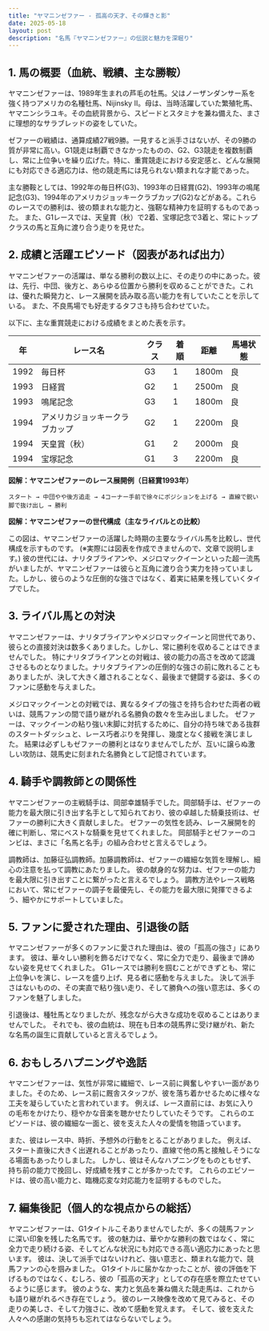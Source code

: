 ```yaml
---
title: "ヤマニンゼファー - 孤高の天才、その輝きと影"
date: 2025-05-18
layout: post
description: "名馬『ヤマニンゼファー』の伝説と魅力を深堀り"
---
```


## 1. 馬の概要（血統、戦績、主な勝鞍）

ヤマニンゼファーは、1989年生まれの芦毛の牡馬。父はノーザンダンサー系を強く持つアメリカの名種牡馬、Nijinsky II。母は、当時活躍していた繁殖牝馬、ヤマニンシラユキ。その血統背景から、スピードとスタミナを兼ね備えた、まさに理想的なサラブレッドの姿をしていた。  

ゼファーの戦績は、通算成績27戦9勝。一見すると派手さはないが、その9勝の質が非常に高い。G1競走は制覇できなかったものの、G2、G3競走を複数制覇し、常に上位争いを繰り広げた。特に、重賞競走における安定感と、どんな展開にも対応できる適応力は、他の競走馬には見られない類まれな才能であった。

主な勝鞍としては、1992年の毎日杯(G3)、1993年の日経賞(G2)、1993年の鳴尾記念(G3)、1994年のアメリカジョッキークラブカップ(G2)などがある。これらのレースでの勝利は、彼の類まれな能力と、強靭な精神力を証明するものであった。  また、G1レースでは、天皇賞（秋）で2着、宝塚記念で3着と、常にトップクラスの馬と互角に渡り合う走りを見せた。


## 2. 成績と活躍エピソード（図表があれば出力）

ヤマニンゼファーの活躍は、単なる勝利の数以上に、その走りの中にあった。彼は、先行、中団、後方と、あらゆる位置から勝利を収めることができた。これは、優れた瞬発力と、レース展開を読み取る高い能力を有していたことを示している。  また、不良馬場でも好走するタフさも持ち合わせていた。

以下に、主な重賞競走における成績をまとめた表を示す。

| 年 | レース名             | クラス | 着順 | 距離 | 馬場状態 |
|---|----------------------|-------|-----|-----|---------|
| 1992 | 毎日杯               | G3    | 1   | 1800m| 良       |
| 1993 | 日経賞               | G2    | 1   | 2500m| 良       |
| 1993 | 鳴尾記念             | G3    | 1   | 1800m| 良       |
| 1994 | アメリカジョッキークラブカップ | G2    | 1   | 2200m| 良       |
| 1994 | 天皇賞（秋）         | G1    | 2   | 2000m| 良       |
| 1994 | 宝塚記念             | G1    | 3   | 2200m| 良       |


**図解：ヤマニンゼファーのレース展開例（日経賞1993年）**

```
スタート → 中団やや後方追走 → 4コーナー手前で徐々にポジションを上げる → 直線で鋭い脚で抜け出し → 勝利
```

**図解：ヤマニンゼファーの世代構成（主なライバルとの比較）**

この図は、ヤマニンゼファーの活躍した時期の主要なライバル馬を比較し、世代構成を示すものです。  (※実際には図表を作成できませんので、文章で説明します。)  彼の世代には、ナリタブライアンや、メジロマックイーンといった超一流馬がいましたが、ヤマニンゼファーは彼らと互角に渡り合う実力を持っていました。しかし、彼らのような圧倒的な強さではなく、着実に結果を残していくタイプでした。


## 3. ライバル馬との対決

ヤマニンゼファーは、ナリタブライアンやメジロマックイーンと同世代であり、彼らとの直接対決は数多くありました。しかし、常に勝利を収めることはできませんでした。  特にナリタブライアンとの対戦は、彼の能力の高さを改めて認識させるものとなりました。ナリタブライアンの圧倒的な強さの前に敗れることもありましたが、決して大きく離されることなく、最後まで健闘する姿は、多くのファンに感動を与えました。

メジロマックイーンとの対戦では、異なるタイプの強さを持ち合わせた両者の戦いは、競馬ファンの間で語り継がれる名勝負の数々を生み出しました。  ゼファーは、マックイーンの粘り強い末脚に対抗するために、自分の持ち味である抜群のスタートダッシュと、レース巧者ぶりを発揮し、幾度となく接戦を演じました。  結果は必ずしもゼファーの勝利とはなりませんでしたが、互いに譲らぬ激しい攻防は、競馬史に刻まれた名勝負として記憶されています。


## 4. 騎手や調教師との関係性

ヤマニンゼファーの主戦騎手は、岡部幸雄騎手でした。岡部騎手は、ゼファーの能力を最大限に引き出す名手として知られており、彼の卓越した騎乗技術は、ゼファーの勝利に大きく貢献しました。  ゼファーの気性を読み、レース展開を的確に判断し、常にベストな騎乗を見せてくれました。  岡部騎手とゼファーのコンビは、まさに「名馬と名手」の組み合わせと言えるでしょう。

調教師は、加藤征弘調教師。加藤調教師は、ゼファーの繊細な気質を理解し、細心の注意を払って調教にあたりました。  彼の献身的な努力は、ゼファーの能力を最大限に引き出すことに繋がったと言えるでしょう。  調教方法やレース戦略において、常にゼファーの調子を最優先し、その能力を最大限に発揮できるよう、細やかにサポートしていました。


## 5. ファンに愛された理由、引退後の話

ヤマニンゼファーが多くのファンに愛された理由は、彼の「孤高の強さ」にあります。  彼は、華々しい勝利を飾るだけでなく、常に全力で走り、最後まで諦めない姿を見せてくれました。  G1レースでは勝利を掴むことができずとも、常に上位争いを演じ、レースを盛り上げ、見る者に感動を与えました。  決して派手さはないものの、その実直で粘り強い走り、そして勝負への強い意志は、多くのファンを魅了しました。

引退後は、種牡馬となりましたが、残念ながら大きな成功を収めることはありませんでした。  それでも、彼の血統は、現在も日本の競馬界に受け継がれ、新たな名馬の誕生に貢献していると言えるでしょう。


## 6. おもしろハプニングや逸話

ヤマニンゼファーは、気性が非常に繊細で、レース前に興奮しやすい一面がありました。そのため、レース前に厩舎スタッフが、彼を落ち着かせるために様々な工夫を凝らしていたと言われています。  例えば、レース直前には、お気に入りの毛布をかけたり、穏やかな音楽を聴かせたりしていたそうです。  これらのエピソードは、彼の繊細な一面と、彼を支えた人々の愛情を物語っています。

また、彼はレース中、時折、予想外の行動をとることがありました。  例えば、スタート直後に大きく出遅れることがあったり、直線で他の馬と接触しそうになる場面もあったりしました。  しかし、彼はそんなハプニングをものともせず、持ち前の能力で挽回し、好成績を残すことが多かったです。  これらのエピソードは、彼の高い能力と、臨機応変な対応能力を証明するものでした。


## 7. 編集後記（個人的な視点からの総括）

ヤマニンゼファーは、G1タイトルこそありませんでしたが、多くの競馬ファンに深い印象を残した名馬です。  彼の魅力は、華やかな勝利の数ではなく、常に全力で走り続ける姿、そしてどんな状況にも対応できる高い適応力にあったと思います。  彼は、決して派手ではないけれど、強い意志と、類まれな能力で、競馬ファンの心を掴みました。  G1タイトルに届かなかったことが、彼の評価を下げるものではなく、むしろ、彼の「孤高の天才」としての存在感を際立たせているように感じます。  彼のような、実力と気品を兼ね備えた競走馬は、これからも語り継がれるべき存在でしょう。  彼のレース映像を改めて見てみると、その走りの美しさ、そして力強さに、改めて感動を覚えます。  そして、彼を支えた人々への感謝の気持ちも忘れてはならないでしょう。

